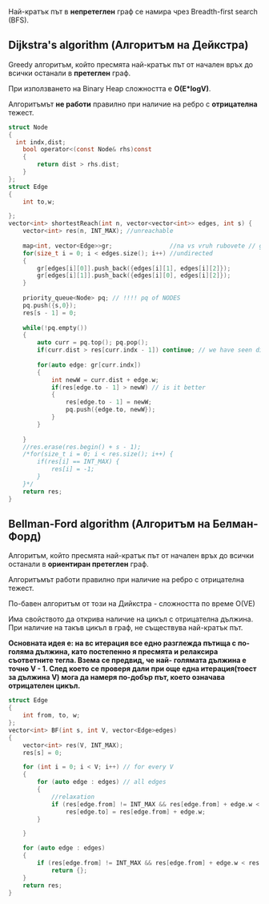 
Най-кратък път в **непретеглен** граф се намира чрез Breadth-first search (BFS).

## Dijkstra's algorithm (Алгоритъм на Дейкстра)

Greedy алгоритъм, който пресмята най-кратък път от начален връх до всички останали в **претеглен** граф.

При използването на Binary Heap сложността е **O(E*logV)**.

Алгоритъмът **не работи** правилно при наличие на ребро с **отрицателна** тежест.

```c
struct Node
{
  int indx,dist;   
    bool operator<(const Node& rhs)const
    {
        return dist > rhs.dist;
    }
};
struct Edge
{
    int to,w;

};
vector<int> shortestReach(int n, vector<vector<int>> edges, int s) {
    vector<int> res(n, INT_MAX); //unreachable
    
    map<int, vector<Edge>>gr;                //na vs vruh rubovete // graph of EDGES
    for(size_t i = 0; i < edges.size(); i++) //undirected
    {
        gr[edges[i][0]].push_back({edges[i][1], edges[i][2]});
        gr[edges[i][1]].push_back({edges[i][0], edges[i][2]});
    }
    
    priority_queue<Node> pq; // !!!! pq of NODES
    pq.push({s,0});
    res[s - 1] = 0;
    
    while(!pq.empty())
    {
        auto curr = pq.top(); pq.pop();
        if(curr.dist > res[curr.indx - 1]) continue; // we have seen diff and better
        
        for(auto edge: gr[curr.indx])
        {
            int newW = curr.dist + edge.w;
            if(res[edge.to - 1] > newW) // is it better
            {
                res[edge.to - 1] = newW;
                pq.push({edge.to, newW});
            }
        }
        
    }
    //res.erase(res.begin() + s - 1);
    /*for(size_t i = 0; i < res.size(); i++) {
        if(res[i] == INT_MAX) {
            res[i] = -1;
        }
    }*/
    return res;
}
```
## Bellman-Ford algorithm (Алгоритъм на Белман-Форд)

Алгоритъм, който пресмята най-кратък път от начален връх до всички останали в **ориентиран претеглен** граф.

Алгоритъмът работи правилно при наличие на ребро с отрицателна тежест.

По-бавен алгоритъм от този на Дийкстра - сложността по време O(VE)

Има свойството да открива наличие на цикъл с отрицателна дължина. При наличие на такъв цикъл в граф, не съществува най-кратък път.

**Основната идея е: на вс итерация все едно разглежда пътища с по-голяма дължина, като постепенно я пресмята и релаксира съответните тегла.
Взема се предвид, че най- голямата дължина е точно V - 1. След което се проверя дали при още една итерация(тоест за дължина V) мога да намеря по-добър път, което означава отрицателен цикъл.**
```c
struct Edge
{
	int from, to, w;
};
vector<int> BF(int s, int V, vector<Edge>edges)
{
	vector<int> res(V, INT_MAX);
	res[s] = 0;

	for (int i = 0; i < V; i++)	// for every V
	{
		for (auto edge : edges) // all edges
		{
			//relaxation
			if (res[edge.from] != INT_MAX && res[edge.from] + edge.w < res[edge.to])
				res[edge.to] = res[edge.from] + edge.w;
		}

	}

	for (auto edge : edges)
	{
		if (res[edge.from] != INT_MAX && res[edge.from] + edge.w < res[edge.to])
			return {};
	}
	return res;
}
```
